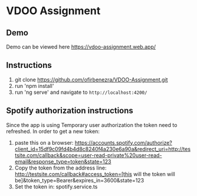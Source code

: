 # VDOO Assignment

## Demo

Demo can be viewed here https://vdoo-assignment.web.app/

## Instructions

1. git clone https://github.com/ofirbenezra/VDOO-Assignment.git
2. run 'npm install'
3. run 'ng serve' and navigate to `http://localhost:4200/`

## Spotify authorization instructions

Since the app is using Temporary user authorization the token need to refreshed.
In order to get a new token:
1. paste this on a browser:
   https://accounts.spotify.com/authorize?client_id=15df9c09fd4b4d8c8240f4a230e6a90a&redirect_uri=http://testsite.com/callback&scope=user-read-private%20user-read-email&response_type=token&state=123
2. Copy the token from the address line:
   http://testsite.com/callback#access_token=[this will the token will be]&token_type=Bearer&expires_in=3600&state=123
3. Set the token in: spotify.service.ts
